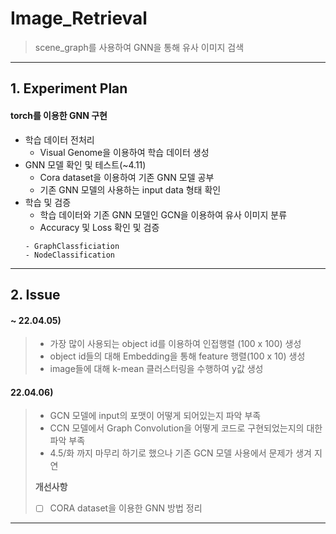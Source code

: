 # Image_Retrieval
> scene_graph를 사용하여 GNN을 통해 유사 이미지 검색
---
## 1. Experiment Plan
#### torch를 이용한 GNN 구현
- 학습 데이터 전처리
  - Visual Genome을 이용하여 학습 데이터 생성
- GNN 모델 확인 및 테스트(~4.11)
  - Cora dataset을 이용하여 기존 GNN 모델 공부
  - 기존 GNN 모델의 사용하는 input data 형태 확인
- 학습 및 검증
  - 학습 데이터와 기존 GNN 모델인 GCN을 이용하여 유사 이미지 분류
  - Accuracy 및 Loss 확인 및 검증
  ```
  - GraphClassficiation
  - NodeClassification
  ```
---

## 2. Issue
#### ~ 22.04.05)
> - 가장 많이 사용되는 object id를 이용하여 인접행렬 (100 x 100) 생성
> - object id들의 대해 Embedding을 통해 feature 행렬(100 x 10) 생성
> - image들에 대해 k-mean 클러스터링을 수행하여 y값 생성

#### 22.04.06)
> - GCN 모델에 input의 포맷이 어떻게 되어있는지 파악 부족
> - CCN 모델에서 Graph Convolution을 어떻게 코드로 구현되었는지의 대한 파악 부족
> - 4.5/화 까지 마무리 하기로 했으나 기존 GCN 모델 사용에서 문제가 생겨 지연  
>
>__개선사항__  
> - [ ] CORA dataset을 이용한 GNN 방법 정리

---
